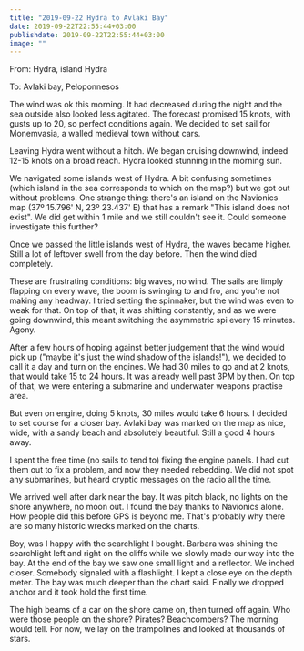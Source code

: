 ```yaml
---
title: "2019-09-22 Hydra to Avlaki Bay"
date: 2019-09-22T22:55:44+03:00
publishdate: 2019-09-22T22:55:44+03:00
image: ""
---
```


From: Hydra, island Hydra

To: Avlaki bay, Peloponnesos

The wind was ok this morning. It had decreased during the night and the sea outside also looked less agitated. The forecast promised 15 knots, with gusts up to 20, so perfect conditions again. We decided to set sail for Monemvasia, a walled medieval town without cars.

Leaving Hydra went without a hitch. We began cruising downwind, indeed 12-15 knots on a broad reach. Hydra looked stunning in the morning sun.

We navigated some islands west of Hydra. A bit confusing sometimes (which island in the sea corresponds to which on the map?) but we got out without problems. One strange thing: there's an island on the Navionics map (37º 15.796' N, 23º 23.437' E) that has a remark "This island does not exist". We did get within 1 mile and we still couldn't see it. Could someone investigate this further?

Once we passed the little islands west of Hydra, the waves became higher. Still a lot of leftover swell from the day before. Then the wind died completely.

These are frustrating conditions: big waves, no wind. The sails are limply flapping on every wave, the boom is swinging to and fro, and you're not making any headway. I tried setting the spinnaker, but the wind was even to weak for that. On top of that, it was shifting constantly, and as we were going downwind, this meant switching the asymmetric spi every 15 minutes. Agony.

After a few hours of hoping against better judgement that the wind would pick up ("maybe it's just the wind shadow of the islands!"), we decided to call it a day and turn on the engines. We had 30 miles to go and at 2 knots, that would take 15 to 24 hours. It was already well past 3PM by then. On top of that, we were entering a submarine and underwater weapons practise area.

But even on engine, doing 5 knots, 30 miles would take 6 hours. I decided to set course for a closer bay. Avlaki bay was marked on the map as nice, wide, with a sandy beach and absolutely beautiful. Still a good 4 hours away.

I spent the free time (no sails to tend to) fixing the engine panels. I had cut them out to fix a problem, and now they needed rebedding. We did not spot any submarines, but heard cryptic messages on the radio all the time.

We arrived well after dark near the bay. It was pitch black, no lights on the shore anywhere, no moon out. I found the bay thanks to Navionics alone. How people did this before GPS is beyond me. That's probably why there are so many historic wrecks marked on the charts.

Boy, was I happy with the searchlight I bought. Barbara was shining the searchlight left and right on the cliffs while we slowly made our way into the bay. At the end of the bay we saw one small light and a reflector. We inched closer. Somebody signaled with a flashlight. I kept a close eye on the depth meter. The bay was much deeper than the chart said. Finally we dropped anchor and it took hold the first time.

The high beams of a car on the shore came on, then turned off again. Who were those people on the shore? Pirates? Beachcombers? The morning would tell. For now, we lay on the trampolines and looked at thousands of stars.
